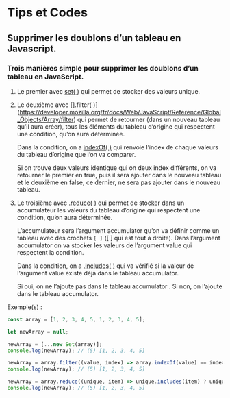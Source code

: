 # Tips et Codes

## Supprimer les doublons d’un tableau en Javascript.


### Trois manières simple pour supprimer les doublons d’un tableau en JavaScript.

1. Le premier avec [set( )](https://developer.mozilla.org/fr/docs/Web/API/Element/setAttribute) qui permet de stocker des valeurs unique.

2. Le deuxième avec [].filter( )](https://developer.mozilla.org/fr/docs/Web/JavaScript/Reference/Global_Objects/Array/filter) qui permet de retourner (dans un nouveau tableau qu’il aura créer), tous les éléments du tableau d’origine qui respectent une condition, qu’on aura déterminée. 

    Dans la condition, on a [indexOf( )](https://developer.mozilla.org/fr/docs/Web/JavaScript/Reference/Global_Objects/Array/indexOf) qui renvoie l’index de chaque valeurs du tableau d’origine  que l’on va comparer.

    Si on trouve deux valeurs identique qui on deux index différents, on va retourner le premier en true, puis il sera ajouter dans le nouveau tableau et le deuxième en false, ce dernier, ne sera pas ajouter dans le nouveau tableau.

3. Le troisième avec [.reduce( )](https://developer.mozilla.org/fr/docs/Web/JavaScript/Reference/Global_Objects/Array/Reduce) qui permet de stocker dans un accumulateur les valeurs du tableau d’origine qui respectent une condition, qu’on aura déterminée. 

    L’accumulateur sera l’argument accumulator qu’on va définir comme un tableau avec des crochets `[ ]` ([ ] qui est tout à droite). Dans l’argument accumulator on va stocker  les valeurs de l’argument value qui respectent la condition.

    Dans la condition, on a [.includes( )](https://developer.mozilla.org/fr/docs/Web/JavaScript/Reference/Global_Objects/Array/includes) qui va vérifié si la valeur de l’argument value existe déjà dans le tableau accumulator.

    Si oui, on ne l’ajoute pas dans le tableau accumulator . Si non, on l’ajoute dans le tableau accumulator.

Exemple(s) :


```javascript
const array = [1, 2, 3, 4, 5, 1, 2, 3, 4, 5];

let newArray = null;

newArray = [...new Set(array)];
console.log(newArray); // (5) [1, 2, 3, 4, 5]

newArray = array.filter((value, index) => array.indexOf(value) == index);
console.log(newArray); // (5) [1, 2, 3, 4, 5]

newArray = array.reduce((unique, item) => unique.includes(item) ? unique : [...unique, item], []);
console.log(newArray); // (5) [1, 2, 3, 4, 5]
```